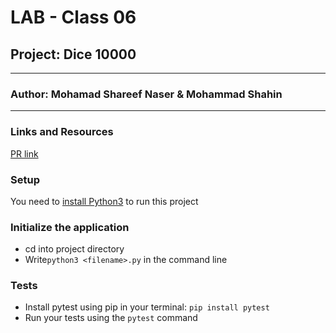 # LAB - Class 06

## Project: Dice 10000
---
### Author: Mohamad Shareef Naser & Mohammad Shahin
---
### Links and Resources
[PR link]()

### Setup
You need to [install Python3](https://wsvincent.com/install-python/#install-python-on-linux) to run this project

### Initialize the application
- cd into project directory
- Write`python3 <filename>.py` in the command line

### Tests

- Install pytest using pip in your terminal: `pip install pytest`
- Run your tests using the `pytest` command